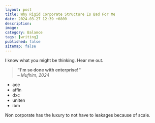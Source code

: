 ```yaml
---
layout: post
title: Why Rigid Corporate Structure Is Bad For Me
date: 2024-03-27 12:39 +0800
description:
image:
category: Balance
tags: [writing]
published: false
sitemap: false
---
```


I know what you might be thinking. Hear me out. 


> <b>"I'm so done with enterprise!"</b>
> <br /><em>– Mufhim, 2024</em>

- ace
- affin
- dxc
- uniten
- ibm

Non corporate has the luxury to not have to leakages because of scale.